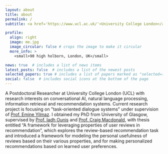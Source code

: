 ```yaml
---
layout: about
title: about
permalink: /
subtitle: <a href='https://www.ucl.ac.uk/'>University College London</a>. <a href='https://wi.cs.ucl.ac.uk/'>Web Intelligence Group</a>.

profile:
  align: right
  image: me.jpg
  image_circular: false # crops the image to make it circular
  more_info: >
    <small>90 high holborn, London, UK</small>

news: true  # includes a list of news items
latest_posts: false  # includes a list of the newest posts
selected_papers: true # includes a list of papers marked as "selected={true}"
social: false  # includes social icons at the bottom of the page
---
```


A Postdoctoral Researcher at University College London (UCL) with research interests on conversational AI, natural language processing, information retrieval and recommendation systems. Current research project is focusing on "task-oriented dialogue systems" under supervision of [Prof. Emine Yilmaz](https://sites.google.com/site/emineyilmaz/home). I obtained my PhD from University of Glasgow, supervised by [Prof. Iadh Ounis](https://www.dcs.gla.ac.uk/~ounis/) and [Prof. Craig Macdonald](https://www.dcs.gla.ac.uk/~craigm/), with thesis entitled “A framework for leveraging properties of user reviews in recommendation”, which explores the review-based recommendation task and introduced a framework for modeling the personal usefulness of reviews based on their various properties, and for making personalized recommendations based on learned user preferences.